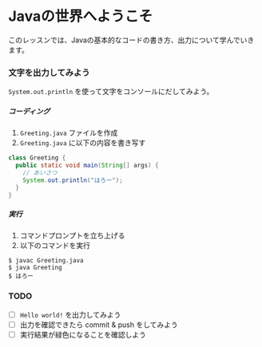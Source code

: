 # Javaの世界へようこそ
このレッスンでは、Javaの基本的なコードの書き方、出力について学んでいきます。

### 文字を出力してみよう
`System.out.println` を使って文字をコンソールにだしてみよう。


##### コーディング

1. `Greeting.java` ファイルを作成
2. `Greeting.java` に以下の内容を書き写す

```java
class Greeting {
  public static void main(String[] args) {
    // あいさつ
    System.out.println("はろー");
  }
}
```

##### 実行
1. コマンドプロンプトを立ち上げる
2. 以下のコマンドを実行

```console
$ javac Greeting.java
$ java Greeting 
$ はろー
```

### TODO
- [ ] `Hello world!` を出力してみよう
- [ ] 出力を確認できたら commit & push をしてみよう
- [ ] 実行結果が緑色になることを確認しよう 
